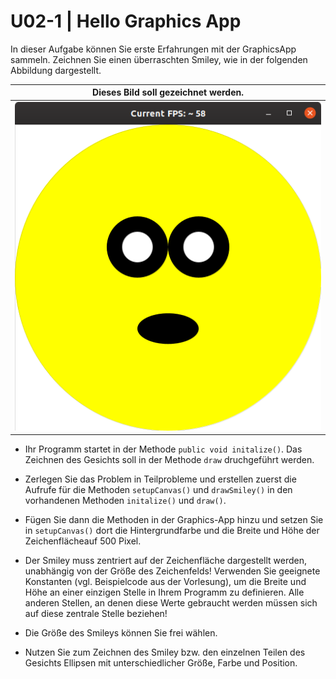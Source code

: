 # U02-1 | Hello Graphics App

In dieser Aufgabe können Sie erste Erfahrungen mit der GraphicsApp sammeln. Zeichnen Sie einen überraschten Smiley, wie in der folgenden Abbildung dargestellt.

| Dieses Bild soll gezeichnet werden. |
|:------:|
| ![Hello GraphicsApp](./docs/u03-hello-graphicsApp.png) |


- Ihr Programm startet in der Methode `public void initalize()`. Das Zeichnen des Gesichts soll in der Methode `draw` druchgeführt werden.

- Zerlegen Sie das Problem in Teilprobleme und erstellen zuerst die Aufrufe für die Methoden `setupCanvas()` und `drawSmiley()` in den vorhandenen Methoden `initalize()` und `draw()`.

- Fügen Sie dann die Methoden in der Graphics-App hinzu und setzen Sie in `setupCanvas()` dort die Hintergrundfarbe und die Breite und Höhe der Zeichenflächeauf 500 Pixel.

- Der Smiley muss zentriert auf der Zeichenfläche dargestellt werden, unabhängig von der Größe des Zeichenfelds! Verwenden Sie geeignete Konstanten (vgl. Beispielcode aus der Vorlesung), um die Breite und Höhe an einer einzigen Stelle in Ihrem Programm zu definieren. Alle anderen Stellen, an denen diese Werte gebraucht werden müssen sich auf diese zentrale Stelle beziehen!

- Die Größe des Smileys können Sie frei wählen.

- Nutzen Sie zum Zeichnen des Smiley bzw. den einzelnen Teilen des Gesichts Ellipsen mit unterschiedlicher Größe, Farbe und Position.
